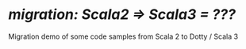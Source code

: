 # _migration: Scala2 => Scala3 = ???_

Migration demo of some code samples from Scala 2 to Dotty / Scala 3

